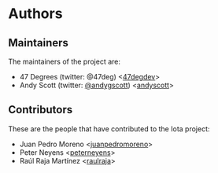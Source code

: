 # Authors

## Maintainers

The maintainers of the project are:

* 47 Degrees (twitter: @47deg) <[47degdev](https://github.com/47degdev)>
* Andy Scott (twitter: [@andygscott](https://twitter.com/andygscott)) <[andyscott](https://github.com/andyscott)>

## Contributors

These are the people that have contributed to the Iota project:

* Juan Pedro Moreno <[juanpedromoreno](https://github.com/juanpedromoreno)>
* Peter Neyens <[peterneyens](https://github.com/peterneyens)>
* Raúl Raja Martínez <[raulraja](https://github.com/raulraja)>